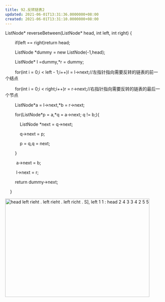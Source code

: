 ```yaml
---
title: 92.反转链表2
updated: 2021-06-01T13:31:36.0000000+08:00
created: 2021-06-01T13:31:10.0000000+08:00
---
```


ListNode\* reverseBetween(ListNode\* head, int left, int right) {

        if(left == right)return head;

        ListNode \*dummy = new ListNode(-1,head);

        ListNode\* l =dummy,\*r = dummy;

        for(int i = 0;i \< left - 1;i++)l = l->next;//左指针指向需要反转的链表的前一个结点

        for(int i = 0;i \< right;i++)r = r->next;//右指针指向需要反转的链表的最后一个节点

        ListNode\*a = l->next,\*b = r->next;

        for(ListNode\*p = a,\*q = a->next; q != b;){

            ListNode \*next = q->next;

            q->next = p;

            p = q,q = next;

        }

         a->next = b;

         l->next = r;

        return dummy->next;

    }

<img src="C:\Users\82772\AppData\Local\Temp\yifan&#39;s Notebook\pandoc/media/image1.png" style="width:4.83333in;height:3.30208in" alt="head left rieht . left rieht . left richt . S], left 1 1 : head 2 4 3 3 4 2 5 5 " />
